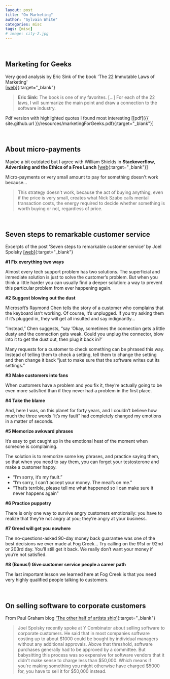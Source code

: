 ```yaml
---
layout: post
title: "On Marketing"
author: "Sylvain White"
categories: misc
tags: [misc]
# image: city-2.jpg
---
```

<br/>

## Marketing for Geeks

Very good analysis by Eric Sink of the book 'The 22 Immutable Laws of Marketing'  
[[web]](https://ericsink.com/Immutable_Laws.pdf){:target="_blank"} 

> **Eric Sink**: The book is one of my favorites. [...] For each of the 22 laws, I will summarize the main point and draw a connection to the software industry. 

Pdf version with highlighted quotes I found most interesting [[pdf]({{ site.github.url }}/resources/marketingForGeeks.pdf){:target="_blank"}]

<br/>

## About micro-payments

Maybe a bit outdated but I agree with William Shields in **Stackoverflow, Advertising and the Ethics of a Free Lunch** [[web](http://www.cforcoding.com/2009/10/stackoverflow-advertising-and-ethics-of.html){:target="_blank"}]

Micro-payments or very small amount to pay for something doesn't work because...

> This strategy doesn't work, because the act of buying anything, even if the price is very small, creates what Nick Szabo calls mental transaction costs, the energy required to decide whether something is worth buying or not, regardless of price.

<br/>

## Seven steps to remarkable customer service

Excerpts of the post 'Seven steps to remarkable customer service' by Joel Spolsky
[[web]](https://www.joelonsoftware.com/2007/02/19/seven-steps-to-remarkable-customer-service/){:target="_blank"} 


**#1 Fix everything two ways**

Almost every tech support problem has two solutions. The superficial and immediate solution is just to solve the customer’s problem. But when you think a little harder you can usually find a deeper solution: a way to prevent this particular problem from ever happening again.

**#2 Suggest blowing out the dust**

Microsoft’s Raymond Chen tells the story of a customer who complains that the keyboard isn’t working. Of course, it’s unplugged. If you try asking them if it’s plugged in, they will get all insulted and say indignantly...

“Instead,” Chen suggests, “say ‘Okay, sometimes the connection gets a little dusty and the connection gets weak. Could you unplug the connector, blow into it to get the dust out, then plug it back in?’

Many requests for a customer to check something can be phrased this way. Instead of telling them to check a setting, tell them to change the setting and then change it back “just to make sure that the software writes out its settings.”

**#3 Make customers into fans**

When customers have a problem and you fix it, they’re actually going to be even more satisfied than if they never had a problem in the first place.

**#4 Take the blame**

And, here I was, on this planet for forty years, and I couldn’t believe how much the three words “it’s my fault” had completely changed my emotions in a matter of seconds.

**#5 Memorize awkward phrases**

It’s easy to get caught up in the emotional heat of the moment when someone is complaining.

The solution is to memorize some key phrases, and practice saying them, so that when you need to say them, you can forget your testosterone and make a customer happy.

- “I’m sorry, it’s my fault.”
- “I’m sorry, I can’t accept your money. The meal’s on me.”
- “That’s terrible, please tell me what happened so I can make sure it never happens again"

**#6 Practice puppetry**

There is only one way to survive angry customers emotionally: you have to realize that they’re not angry at you; they’re angry at your business.

**#7 Greed will get you nowhere**

The no-questions-asked 90-day money back guarantee was one of the best decisions we ever made at Fog Creek... Try calling on the 91st or 92nd or 203rd day. You’ll still get it back. We really don’t want your money if you’re not satisfied.

**#8 (Bonus!) Give customer service people a career path**

The last important lesson we learned here at Fog Creek is that you need very highly qualified people talking to customers.

<br/>

## On selling software to corporate customers

From Paul Graham blog ['The other half of artists ship'](http://www.paulgraham.com/artistsship.html){:target="_blank"} 

>  Joel Spolsky recently spoke at Y Combinator about selling software to corporate customers. He said that in most companies software costing up to about $1000 could be bought by individual managers without any additional approvals. Above that threshold, software purchases generally had to be approved by a committee. But babysitting this process was so expensive for software vendors that it didn't make sense to charge less than $50,000. Which means if you're making something you might otherwise have charged $5000 for, you have to sell it for $50,000 instead.

